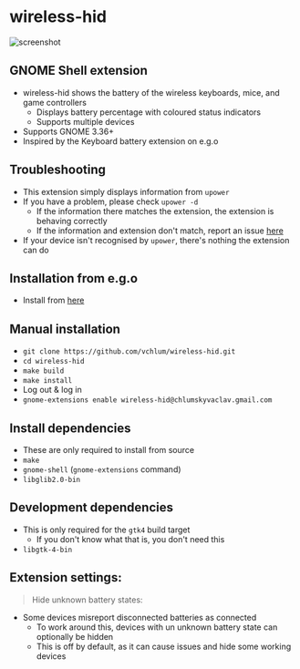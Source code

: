 # wireless-hid
![screenshot](https://github.com/vchlum/wireless-hid/blob/main/screenshot.png)

## GNOME Shell extension
  - wireless-hid shows the battery of the wireless keyboards, mice, and game controllers
    - Displays battery percentage with coloured status indicators
    - Supports multiple devices
  - Supports GNOME 3.36+
  - Inspired by the Keyboard battery extension on e.g.o

## Troubleshooting
  - This extension simply displays information from `upower`
  - If you have a problem, please check `upower -d`
    - If the information there matches the extension, the extension is behaving correctly
    - If the information and extension don't match, report an issue [here](https://github.com/vchlum/wireless-hid/issues)
  - If your device isn't recognised by `upower`, there's nothing the extension can do

## Installation from e.g.o
  - Install from [here](https://extensions.gnome.org/extension/4228/wireless-hid/)

## Manual installation
  - `git clone https://github.com/vchlum/wireless-hid.git`
  - `cd wireless-hid`
  - `make build`
  - `make install`
  - Log out & log in
  - `gnome-extensions enable wireless-hid@chlumskyvaclav.gmail.com`

## Install dependencies
  - These are only required to install from source
  - `make`
  - `gnome-shell` (`gnome-extensions` command)
  - `libglib2.0-bin`

## Development dependencies
  - This is only required for the `gtk4` build target
    - If you don't know what that is, you don't need this
  - `libgtk-4-bin`

## Extension settings:
  > Hide unknown battery states:
  - Some devices misreport disconnected batteries as connected
    - To work around this, devices with un unknown battery state can optionally be hidden
    - This is off by default, as it can cause issues and hide some working devices
